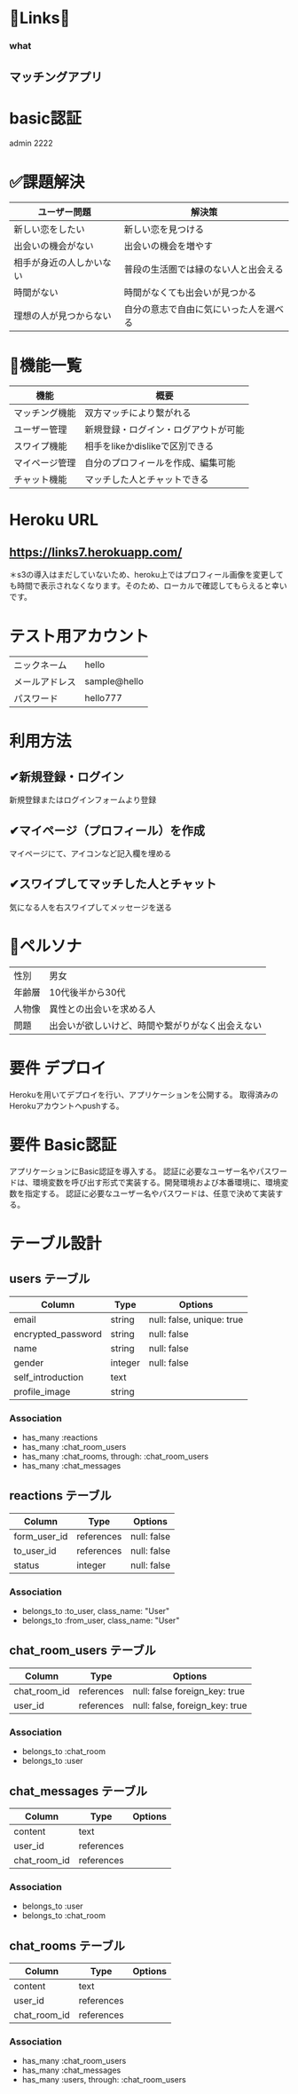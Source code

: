 # 🌟Links🌟
### what
## マッチングアプリ
# basic認証
admin
2222


# ✅課題解決

|  ユーザー問題                      | 解決策  |
| ----                             | ----   |
|  新しい恋をしたい      |  新しい恋を見つける    |
|  出会いの機会がない | 出会いの機会を増やす    |
|  相手が身近の人しかいない              | 普段の生活圏では縁のない人と出会える    |
|  時間がない              | 時間がなくても出会いが見つかる |
|  理想の人が見つからない              | 自分の意志で自由に気にいった人を選べる |

# 🤖機能一覧
|  機能                      | 概要  |
| ----                             | ----   |
|  マッチング機能       |  双方マッチにより繋がれる   |
|  ユーザー管理 | 新規登録・ログイン・ログアウトが可能    |
|  スワイプ機能             | 相手をlikeかdislikeで区別できる|
 マイページ管理   | 自分のプロフィールを作成、編集可能    |
|  チャット機能              | マッチした人とチャットできる |


# Heroku URL  
## https://links7.herokuapp.com/
＊s3の導入はまだしていないため、heroku上ではプロフィール画像を変更しても時間で表示されなくなります。そのため、ローカルで確認してもらえると幸いです。

# テスト用アカウント
|               |         |
| ----          | ----   |
|  ニックネーム   |  hello    |
|  メールアドレス | sample@hello    |
|  パスワード    | hello777    |

# 利用方法
## ✔︎新規登録・ログイン
新規登録またはログインフォームより登録
## ✔︎マイページ（プロフィール）を作成
マイページにて、アイコンなど記入欄を埋める
## ✔︎スワイプしてマッチした人とチャット
気になる人を右スワイプしてメッセージを送る

# 👦ペルソナ
|                                  |     |
| ----                             | ----   |
|  性別       |  男女    |
|  年齢層       |  10代後半から30代    |
|  人物像 | 異性との出会いを求める人   |
|  問題   | 出会いが欲しいけど、時間や繋がりがなく出会えない    |

# 要件 デプロイ

Herokuを用いてデプロイを行い、アプリケーションを公開する。
取得済みのHerokuアカウントへpushする。



# 要件 Basic認証

アプリケーションにBasic認証を導入する。
認証に必要なユーザー名やパスワードは、環境変数を呼び出す形式で実装する。開発環境および本番環境に、環境変数を指定する。
認証に必要なユーザー名やパスワードは、任意で決めて実装する。




# テーブル設計

## users テーブル

| Column             | Type    | Options                   |
| ----------         | ------  | -----------               |
| email              | string  | null: false, unique: true |
| encrypted_password | string  | null: false               |
| name               | string  | null: false               |
| gender             | integer | null: false               |    
| self_introduction  | text    |                           |  
| profile_image      | string  |                           |       

### Association

- has_many :reactions
- has_many :chat_room_users
- has_many :chat_rooms, through: :chat_room_users
- has_many :chat_messages


## reactions テーブル

| Column          | Type       | Options                       |
| -------------   | ------     | -----------                   |
| form_user_id    | references | null: false                   |
| to_user_id      | references | null: false                   |
| status          | integer    | null: false                   |

### Association

- belongs_to :to_user, class_name: "User"
- belongs_to :from_user, class_name: "User"


## chat_room_users テーブル

| Column        | Type       | Options                        |
| ------------- | ------     | -----------                    |
| chat_room_id  | references | null: false  foreign_key: true |
| user_id       | references | null: false, foreign_key: true |

### Association

- belongs_to :chat_room
- belongs_to :user


## chat_messages テーブル

| Column           | Type       | Options            |
| -------------    | ------     | -----------        |
| content          | text       |                    |
| user_id          | references |                    |
| chat_room_id     | references |                    | 

### Association
- belongs_to :user
- belongs_to :chat_room


## chat_rooms テーブル

| Column           | Type       | Options            |
| -------------    | ------     | -----------        |
| content          | text       |                    |
| user_id          | references |                    |
| chat_room_id     | references |                    | 

### Association
- has_many :chat_room_users
- has_many :chat_messages
- has_many :users, through: :chat_room_users


